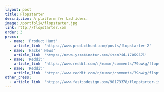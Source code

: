 ```yaml
---
layout: post
title: Flopstarter
description: A platform for bad ideas.
image: /portfolio/flopstarter.jpg
link: http://flopstarter.com
order: 3
press:
  - name: 'Product Hunt'
    article_link: 'https://www.producthunt.com/posts/flopstarter-2'
  - name: 'Hacker News'
    article_link: 'https://news.ycombinator.com/item?id=17059575'
  - name: 'Reddit'
    article_link: 'https://www.reddit.com/r/humor/comments/79owkg/flopstarter_a_platform_for_bad_ideas/'
  - name: 'Reddit'
    article_link: 'https://www.reddit.com/r/humor/comments/79owkg/flopstarter_a_platform_for_bad_ideas/'
other_press:
  - article_link: 'https://www.fastcodesign.com/90173378/flopstarter-is-kickstarter-for-really-really-really-bad-ideas'
---
```

